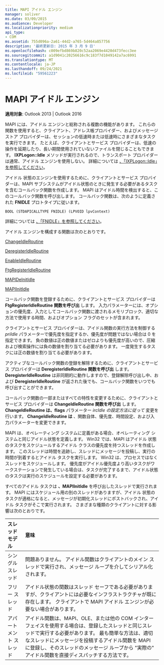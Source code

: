 ```yaml
---
title: MAPI アイドル エンジン
manager: soliver
ms.date: 03/09/2015
ms.audience: Developer
ms.localizationpriority: medium
api_type:
- COM
ms.assetid: 755d096a-2a61-44d2-a765-5d464a857756
description: '最終更新日: 2015 年 3 月 9 日'
ms.openlocfilehash: c009efbd869b820c52aa2069e4420d473fecc3ee
ms.sourcegitcommit: a1d9041c20256616c9c183f7d1049142a7ac6991
ms.translationtype: MT
ms.contentlocale: ja-JP
ms.lasthandoff: 09/24/2021
ms.locfileid: "59561223"
---
```

# <a name="mapi-idle-engine"></a>MAPI アイドル エンジン

  
  
**適用対象**: Outlook 2013 | Outlook 2016 
  
MAPI には、アイドル エンジンと総称される複数の機能があります。 これらの関数を使用すると、クライアント、アドレス帳プロバイダー、およびメッセージ ストア プロバイダーは、セッションの低速時または低速時にさまざまなタスクを実行できます。 たとえば、クライアントとサービス プロバイダーは、低速の操作を延期したり、長い期間使用されていないファイルを閉じることもできます。 **IXPLogon::Idle** メソッドが実行されるので、トランスポート プロバイダーは通常、アイドル エンジンを使用しない。 詳細については [、「IXPLogon::Idle」を参照してください](ixplogon-idle.md)。
  
アイドル 状態のエンジンを使用するために、クライアントとサービス プロバイダーは、MAPI サブシステムがアイドル状態のときに発生する必要があるタスクを含むコールバック関数を作成します。 MAPI はアイドル時間を検出すると、このコールバック関数を呼び出します。 コールバック関数は、次のように定義された **FNIDLE** プロトタイプに従います。 
  
 `BOOL (STDAPICALLTYPE FNIDLE) (LPVOID lpvContext)`
  
詳細については [、「FNIDLE」を参照してください](fnidle.md)。
  
アイドル エンジンを構成する関数は次のとおりです。
  
[ChangeIdleRoutine](changeidleroutine.md)
  
[DeregisterIdleRoutine](deregisteridleroutine.md)
  
[EnableIdleRoutine](enableidleroutine.md)
  
[FtgRegisterIdleRoutine](ftgregisteridleroutine.md)
  
[MAPIDeInitIdle](mapideinitidle.md)
  
[MAPIInitIdle](mapiinitidle.md)
  
コールバック関数を登録するために、クライアントとサービス プロバイダーは **FtgRegisterIdleRoutine 関数を呼び出** します。 入力パラメーターには、オプションの優先度、入力としてコールバック関数に渡されるメモリブロック、適切な方法で使用する時間、およびオプション フラグのセットが含まれます。 
  
クライアントとサービス プロバイダーは、アイドル関数の実行方法を制御する  _priIdle_ パラメーターで優先度を指定するか、優先度が問題ではない場合は 0 を指定できます。 負の数値は正の数値またはゼロよりも優先度が高いので、圧縮および検索操作には負の数値を割り当てる必要があります。 一度発生するタスクには正の数値を割り当てる必要があります。 
  
アクティブなコールバック関数の登録を解除するために、クライアントとサービス プロバイダーは **DeregisterIdleRoutine 関数を呼び出** します。 **DeregisterIdleRoutine** は非同期的に動作しますので、登録解除呼び出し中、および **DeregisterIdleRoutine** が返された後でも、コールバック関数をいつでも呼び出すことができます。 
  
コールバック関数の一部またはすべての特性を変更するために、クライアントとサービス プロバイダーは **ChangeIdleRoutine 関数を呼び出** します。 **ChangeIdleRoutine は、flags** パラメーター  _ircIdle の設定方法に従って_ 変更を行います。 **ChangeIdleRoutine は** 、関数自体、優先度、時間設定、および入力パラメーターを変更できます。 
  
MAPI は、オペレーティング システムに定義がある場合、オペレーティング システムと同じアイドル状態を定義します。 Win32 では、MAPI はアイドル 状態のタスクをスケジュールするアイドル クラスの優先度を持つスレッドを作成します。 このスレッドは時間を追跡し、スレッドにメッセージを投稿し、実行の時間が到着するとアイドル タスクを実行します。 Win32 は、プロセスではなくスレッドをスケジュールします。 優先度がアイドル優先度より高いタスクがワークステーションで発生している場合は、タスクが完了するまで、アイドル状態のタスクは実行のスケジュールを設定する必要があります。 
  
すべてのアイドル タスクは **、MAPIInitIdle** を呼び出したスレッドで実行されます。 MAPI にはスケジュール用の別のスレッドがありますが、アイドル 状態のタスクが適格になると、メッセージが初期化スレッドにポストバックされ、アイドル タスクがそこで実行されます。 さまざまな種類のクライアントに対する影響は次のとおりです。
  
|**スレッド モデル**|**意味**|
|:-----|:-----|
|シングル スレッド  <br/> |問題ありません。 アイドル関数はクライアントのメイン スレッドで実行され、メッセージ ループを介してシリアル化されます。  <br/> |
|フリー スレッド  <br/> |アイドル状態の関数はスレッド セーフである必要がありますが、クライアントには必要なインフラストラクチャが既に存在します。 クライアントで MAPI アイドル エンジンが必要ない場合があります。  <br/> |
|アパートメント スレッド  <br/> |アイドル関数は、MAPI、OLE、または他の COM インターフェイスを使用する場合は、登録したスレッドと同じスレッドで実行する必要があります。 最も簡単な方法は、適切なスレッドにメッセージを投稿するアイドル関数を MAPI に登録し、そのスレッドのメッセージ ループから "実際の" アイドル関数を直接ディスパッチする方法です。  <br/> |
   

